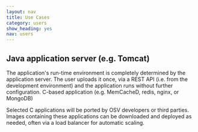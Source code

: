 ```yaml
---
layout: nav
title: Use Cases
category: users
show_heading: yes
nav: users
---
```


## Java application server (e.g. Tomcat)

The application's run-time environment is completely determined by the application server. The user uploads it once, via a REST API (i.e. from the development environment) and the application runs without further configuration.
C-based application (e.g. MemCacheD, redis, nginx, or MongoDB)

Selected C applications will be ported by OSV developers or third parties. Images containing these applications can be downloaded and deployed as needed, often via a load balancer for automatic scaling.

